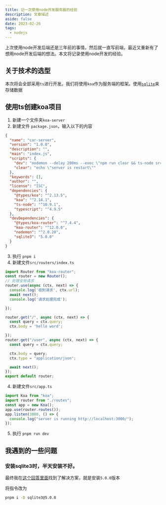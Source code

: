 ```yaml
---
title: 记一次使用node开发服务器的经验
description: 文章描述
aside: false
date: 2023-02-26
tags:
  - nodejs
---
```


上次使用node开发后端还是三年前的事情，然后就一直写前端，最近又重新有了想用node开发后端的想法。本文将记录使用node开发的经验。


## 关于技术的选型

本次将会全部采用`ts`进行开发。我们将使用`koa`作为服务端的框架。使用[`sqlite`](https://github.com/TryGhost/node-sqlite3)来存储数据

## 使用ts创建koa项目

1. 新建一个文件夹`koa-server` 
2. 新建文件 `package.json`，输入以下的内容

```json
{
  "name": "car-server",
  "version": "1.0.0",
  "description": "",
  "main": "index.js",
  "scripts": {
    "dev": "nodemon --delay 200ms --exec \"npm run clear && ts-node src/app.ts\"",
    "clear": "echo \"server is restart\""
  },
  "keywords": [],
  "author": "",
  "license": "ISC",
  "dependencies": {
    "@types/koa": "^2.13.5",
    "koa": "^2.14.1",
    "ts-node": "^10.9.1",
    "typescript": "^4.9.5"
  },
  "devDependencies": {
    "@types/koa-router": "^7.4.4",
    "koa-router": "^12.0.0",
    "nodemon": "^2.0.20",
    "sqlite3": "5.0.0"
  }
}
```
3. 执行 `pnpm i`
4. 新建文件`src/routers/index.ts`
```ts
import Router from "koa-router";
const router = new Router();
// 处理全局请求
router.use(async (ctx, next) => {
  console.log('收到请求', ctx.url);
  await next();
  console.log('请求处理完成');

});

router.get("/", async (ctx, next) => {
  const query = ctx.query;
  ctx.body = 'hello word';

});
router.get("/user", async (ctx, next) => {
  const query = ctx.query;

  ctx.body = query;
  ctx.type = "application/json";

  await next();
});
export default router;
```
4. 新建文件`src/app.ts`

```ts
import Koa from "koa";
import router from "./routes";
const app = new Koa();
app.use(router.routes());
app.listen(3000, () => {
  console.log("server is running http://localhost:3000/");
});

```

5. 执行 `pnpm run dev`

## 我遇到的一些问题



### 安装sqlite3时，半天安装不好。
最终我在[这个回答里面](https://github.com/TryGhost/node-sqlite3/issues/1424)找到了解决方案，就是安装`5.0.0`版本

将指令改为

```sh
pnpm i -D sqlite3@5.0.0
```

